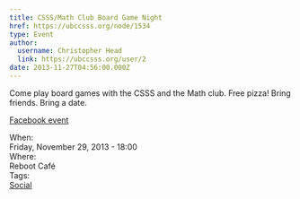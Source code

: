 ```yaml
---
title: CSSS/Math Club Board Game Night 
href: https://ubccsss.org/node/1534
type: Event
author:
  username: Christopher Head
  link: https://ubccsss.org/user/2
date: 2013-11-27T04:56:00.000Z
---
```


<div class="field field-name-body field-type-text-with-summary field-label-hidden"><div class="field-items"><div class="field-item even"><p>Come play board games with the CSSS and the Math club. Free pizza! Bring friends. Bring a date.</p>
<p><a href="https://www.facebook.com/events/211995645646886/">Facebook event</a></p>
</div></div></div><div class="field field-name-field-dates field-type-datetime field-label-above"><div class="field-label">When:&#xA0;</div><div class="field-items"><div class="field-item even"><span class="date-display-single">Friday, November 29, 2013 - 18:00</span></div></div></div><div class="field field-name-field-location field-type-text field-label-above"><div class="field-label">Where:&#xA0;</div><div class="field-items"><div class="field-item even">Reboot Caf&#xE9;</div></div></div>    <footer>
    <div class="field field-name-field-tags field-type-taxonomy-term-reference field-label-above"><div class="field-label">Tags:&#xA0;</div><div class="field-items"><div class="field-item even"><a href="/social">Social</a></div></div></div>      </footer>